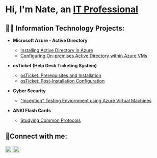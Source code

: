 <h1>Hi, I'm Nate, an <a href="https://www.linkedin.com/in/natepena">IT Professional</a></h1>

<h2>👨‍💻 Information Technology Projects:</h2>

- <b>Microsoft Azure - Active Directory</b>
  - [Installing Active Directory in Azure](https://github.com/itnatepena/install-ad)
  - [Configuring On-premises Active Directory within Azure VMs](https://github.com/itnatepena/configure-ad)


- <b>osTicket (Help Desk Ticketing System)</b>
  - [osTicket: Prerequisites and Installation](https://github.com/itnatepena/osticket-prereqs)
  - [osTicket: Post-Installation Configuration](https://github.com/itnatepena/post-install-config)

- <b>Cyber Security</b>
   - ["Inception" Testing Enviornment using Azure Virtual Machines](https://github.com/itnatepena/azure-vm-network-project)

- <b>ANKI Flash Cards</b>
  - [Studying Common Protocols](https://github.com/itnatepena/anki-flash-cards)


<h2>🤳Connect with me:</h2>

[<img align="left" alt="natepena | LinkedIn" width="22px" src="https://cdn.jsdelivr.net/npm/simple-icons@v3/icons/linkedin.svg" />][linkedin]
[<img align="left" alt="MasterCraftFoods | Instagram" width="22px" src="https://cdn.jsdelivr.net/npm/simple-icons@v3/icons/instagram.svg" />][instagram]

[instagram]: https://www.instagram.com/mastercraftfoods/
[linkedin]: https://linkedin.com/in/natepena
